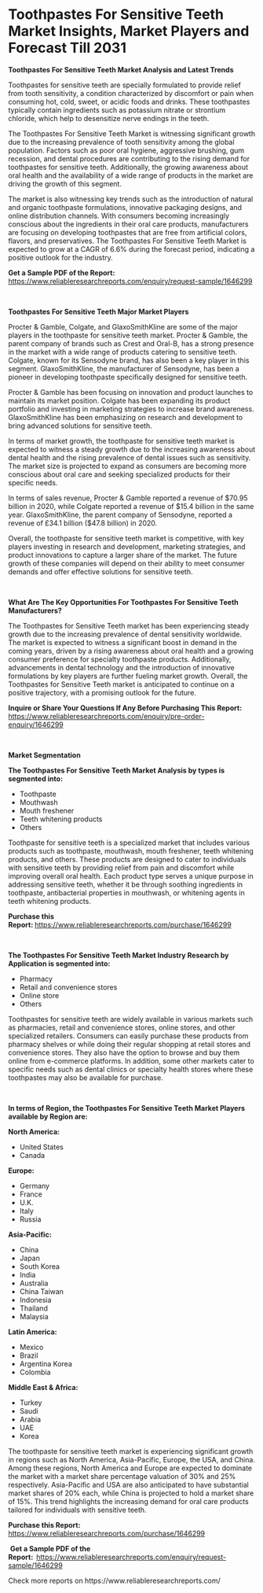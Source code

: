 <p><h1>Toothpastes For Sensitive Teeth Market Insights, Market Players and Forecast Till 2031</h1></p><p><strong>Toothpastes For Sensitive Teeth Market Analysis and Latest Trends</strong></p>
<p><p>Toothpastes for sensitive teeth are specially formulated to provide relief from tooth sensitivity, a condition characterized by discomfort or pain when consuming hot, cold, sweet, or acidic foods and drinks. These toothpastes typically contain ingredients such as potassium nitrate or strontium chloride, which help to desensitize nerve endings in the teeth.</p><p>The Toothpastes For Sensitive Teeth Market is witnessing significant growth due to the increasing prevalence of tooth sensitivity among the global population. Factors such as poor oral hygiene, aggressive brushing, gum recession, and dental procedures are contributing to the rising demand for toothpastes for sensitive teeth. Additionally, the growing awareness about oral health and the availability of a wide range of products in the market are driving the growth of this segment.</p><p>The market is also witnessing key trends such as the introduction of natural and organic toothpaste formulations, innovative packaging designs, and online distribution channels. With consumers becoming increasingly conscious about the ingredients in their oral care products, manufacturers are focusing on developing toothpastes that are free from artificial colors, flavors, and preservatives. The Toothpastes For Sensitive Teeth Market is expected to grow at a CAGR of 6.6% during the forecast period, indicating a positive outlook for the industry.</p></p>
<p><strong>Get a Sample PDF of the Report:&nbsp;</strong> <a href="https://www.reliableresearchreports.com/enquiry/request-sample/1646299">https://www.reliableresearchreports.com/enquiry/request-sample/1646299</a></p>
<p>&nbsp;</p>
<p><strong>Toothpastes For Sensitive Teeth Major Market Players</strong></p>
<p><p>Procter & Gamble, Colgate, and GlaxoSmithKline are some of the major players in the toothpaste for sensitive teeth market. Procter & Gamble, the parent company of brands such as Crest and Oral-B, has a strong presence in the market with a wide range of products catering to sensitive teeth. Colgate, known for its Sensodyne brand, has also been a key player in this segment. GlaxoSmithKline, the manufacturer of Sensodyne, has been a pioneer in developing toothpaste specifically designed for sensitive teeth.</p><p>Procter & Gamble has been focusing on innovation and product launches to maintain its market position. Colgate has been expanding its product portfolio and investing in marketing strategies to increase brand awareness. GlaxoSmithKline has been emphasizing on research and development to bring advanced solutions for sensitive teeth.</p><p>In terms of market growth, the toothpaste for sensitive teeth market is expected to witness a steady growth due to the increasing awareness about dental health and the rising prevalence of dental issues such as sensitivity. The market size is projected to expand as consumers are becoming more conscious about oral care and seeking specialized products for their specific needs.</p><p>In terms of sales revenue, Procter & Gamble reported a revenue of $70.95 billion in 2020, while Colgate reported a revenue of $15.4 billion in the same year. GlaxoSmithKline, the parent company of Sensodyne, reported a revenue of £34.1 billion ($47.8 billion) in 2020.</p><p>Overall, the toothpaste for sensitive teeth market is competitive, with key players investing in research and development, marketing strategies, and product innovations to capture a larger share of the market. The future growth of these companies will depend on their ability to meet consumer demands and offer effective solutions for sensitive teeth.</p></p>
<p>&nbsp;</p>
<p><strong>What Are The Key Opportunities For Toothpastes For Sensitive Teeth Manufacturers?</strong></p>
<p><p>The Toothpastes for Sensitive Teeth market has been experiencing steady growth due to the increasing prevalence of dental sensitivity worldwide. The market is expected to witness a significant boost in demand in the coming years, driven by a rising awareness about oral health and a growing consumer preference for specialty toothpaste products. Additionally, advancements in dental technology and the introduction of innovative formulations by key players are further fueling market growth. Overall, the Toothpastes for Sensitive Teeth market is anticipated to continue on a positive trajectory, with a promising outlook for the future.</p></p>
<p><strong>Inquire or Share Your Questions If Any Before Purchasing This Report:</strong> <a href="https://www.reliableresearchreports.com/enquiry/pre-order-enquiry/1646299">https://www.reliableresearchreports.com/enquiry/pre-order-enquiry/1646299</a></p>
<p>&nbsp;</p>
<p><strong>Market Segmentation</strong></p>
<p><strong>The Toothpastes For Sensitive Teeth Market Analysis by types is segmented into:</strong></p>
<p><ul><li>Toothpaste</li><li>Mouthwash</li><li>Mouth freshener</li><li>Teeth whitening products</li><li>Others</li></ul></p>
<p><p>Toothpaste for sensitive teeth is a specialized market that includes various products such as toothpaste, mouthwash, mouth freshener, teeth whitening products, and others. These products are designed to cater to individuals with sensitive teeth by providing relief from pain and discomfort while improving overall oral health. Each product type serves a unique purpose in addressing sensitive teeth, whether it be through soothing ingredients in toothpaste, antibacterial properties in mouthwash, or whitening agents in teeth whitening products.</p></p>
<p><strong>Purchase this Report:&nbsp;</strong><a href="https://www.reliableresearchreports.com/purchase/1646299">https://www.reliableresearchreports.com/purchase/1646299</a></p>
<p>&nbsp;</p>
<p><strong>The Toothpastes For Sensitive Teeth Market Industry Research by Application is segmented into:</strong></p>
<p><ul><li>Pharmacy</li><li>Retail and convenience stores</li><li>Online store</li><li>Others</li></ul></p>
<p><p>Toothpastes for sensitive teeth are widely available in various markets such as pharmacies, retail and convenience stores, online stores, and other specialized retailers. Consumers can easily purchase these products from pharmacy shelves or while doing their regular shopping at retail stores and convenience stores. They also have the option to browse and buy them online from e-commerce platforms. In addition, some other markets cater to specific needs such as dental clinics or specialty health stores where these toothpastes may also be available for purchase.</p></p>
<p>&nbsp;</p>
<p><strong>In terms of Region, the Toothpastes For Sensitive Teeth Market Players available by Region are:</strong></p>
<p>
    <p> <strong> North America: </strong>
        <ul>
            <li>United States</li>
            <li>Canada</li>
        </ul>
        </p> 
    <p> <strong> Europe: </strong>
        <ul>
            <li>Germany</li>
            <li>France</li>
            <li>U.K.</li>
            <li>Italy</li>
            <li>Russia</li>
        </ul>
        </p> 
    <p> <strong> Asia-Pacific: </strong>
        <ul>
            <li>China</li>
            <li>Japan</li>
            <li>South Korea</li>
            <li>India</li>
            <li>Australia</li>
            <li>China Taiwan</li>
            <li>Indonesia</li>
            <li>Thailand</li>
            <li>Malaysia</li>
        </ul>
        </p> 
    <p> <strong> Latin America: </strong>
        <ul>
            <li>Mexico</li>
            <li>Brazil</li>
            <li>Argentina Korea</li>
            <li>Colombia</li>
        </ul>
        </p> 
    <p> <strong> Middle East & Africa: </strong>
        <ul>
            <li>Turkey</li>
            <li>Saudi</li>
            <li>Arabia</li>
            <li>UAE</li>
            <li>Korea</li>
        </ul>
    </p>
    </p>
<p><p>The toothpaste for sensitive teeth market is experiencing significant growth in regions such as North America, Asia-Pacific, Europe, the USA, and China. Among these regions, North America and Europe are expected to dominate the market with a market share percentage valuation of 30% and 25% respectively. Asia-Pacific and USA are also anticipated to have substantial market shares of 20% each, while China is projected to hold a market share of 15%. This trend highlights the increasing demand for oral care products tailored for individuals with sensitive teeth.</p></p>
<p><strong>Purchase this Report: </strong><a href="https://www.reliableresearchreports.com/purchase/1646299">https://www.reliableresearchreports.com/purchase/1646299</a></p>
<p>&nbsp;<strong>Get a Sample PDF of the Report:&nbsp;&nbsp;</strong><a href="https://www.reliableresearchreports.com/enquiry/request-sample/1646299">https://www.reliableresearchreports.com/enquiry/request-sample/1646299</a></p>
<p><strong></strong></p>
<p>Check more reports on https://www.reliableresearchreports.com/</p>